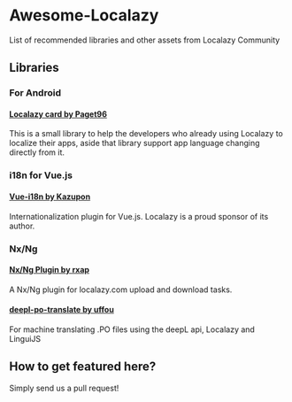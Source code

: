 # Awesome-Localazy
List of recommended libraries and other assets from Localazy Community

## Libraries

### For Android

#### [Localazy card by Paget96](https://github.com/Paget96/Localazy-Card)
This is a small library to help the developers who already using Localazy to localize their apps, aside that library support app language changing directly from it.

### i18n for Vue.js

#### [Vue-i18n by Kazupon](https://github.com/kazupon/vue-i18n)
Internationalization plugin for Vue.js. Localazy is a proud sponsor of its author.

### Nx/Ng

#### [Nx/Ng Plugin by rxap](https://www.npmjs.com/package/@rxap/plugin-localazy)
A Nx/Ng plugin for localazy.com upload and download tasks.

#### [deepl-po-translate by uffou](https://github.com/uffou/deepl-po-translate)
For machine translating .PO files using the deepL api, Localazy and LinguiJS

## How to get featured here?

Simply send us a pull request!
